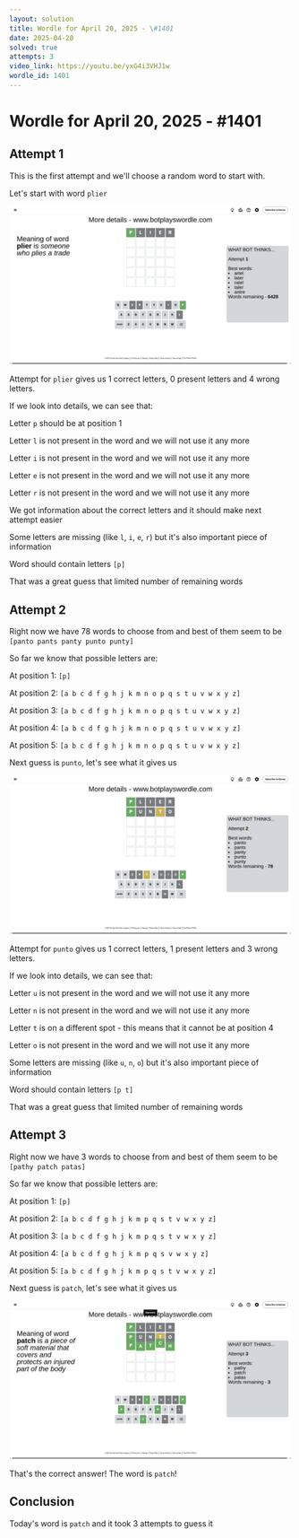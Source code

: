 ```yaml
---
layout: solution
title: Wordle for April 20, 2025 - \#1401
date: 2025-04-20
solved: true
attempts: 3
video_link: https://youtu.be/yxG4i3VHJ1w
wordle_id: 1401
---
```


# Wordle for April 20, 2025 - \#1401

## Attempt 1

This is the first attempt and we'll choose a random word to start with.

Let's start with word `plier`

![Attempt 1](2025-04-20/attempt-1.png)

Attempt for `plier` gives us 1 correct letters, 0 present letters and 4 wrong letters.

If we look into details, we can see that:

Letter `p` should be at position 1

Letter `l` is not present in the word and we will not use it any more

Letter `i` is not present in the word and we will not use it any more

Letter `e` is not present in the word and we will not use it any more

Letter `r` is not present in the word and we will not use it any more

We got information about the correct letters and it should make next attempt easier

Some letters are missing (like `l`, `i`, `e`, `r`) but it's also important piece of information

Word should contain letters `[p]`

That was a great guess that limited number of remaining words



## Attempt 2

Right now we have 78 words to choose from and best of them seem to be `[panto pants panty punto punty]`

So far we know that possible letters are:

At position 1: `[p]`

At position 2: `[a b c d f g h j k m n o p q s t u v w x y z]`

At position 3: `[a b c d f g h j k m n o p q s t u v w x y z]`

At position 4: `[a b c d f g h j k m n o p q s t u v w x y z]`

At position 5: `[a b c d f g h j k m n o p q s t u v w x y z]`

Next guess is `punto`, let's see what it gives us

![Attempt 2](2025-04-20/attempt-2.png)

Attempt for `punto` gives us 1 correct letters, 1 present letters and 3 wrong letters.

If we look into details, we can see that:

Letter `u` is not present in the word and we will not use it any more

Letter `n` is not present in the word and we will not use it any more

Letter `t` is on a different spot - this means that it cannot be at position 4

Letter `o` is not present in the word and we will not use it any more

Some letters are missing (like `u`, `n`, `o`) but it's also important piece of information

Word should contain letters `[p t]`

That was a great guess that limited number of remaining words



## Attempt 3

Right now we have 3 words to choose from and best of them seem to be `[pathy patch patas]`

So far we know that possible letters are:

At position 1: `[p]`

At position 2: `[a b c d f g h j k m p q s t v w x y z]`

At position 3: `[a b c d f g h j k m p q s t v w x y z]`

At position 4: `[a b c d f g h j k m p q s v w x y z]`

At position 5: `[a b c d f g h j k m p q s t v w x y z]`

Next guess is `patch`, let's see what it gives us

![Attempt 3](2025-04-20/attempt-3.png)

That's the correct answer! The word is `patch`!

## Conclusion

Today's word is `patch` and it took 3 attempts to guess it

